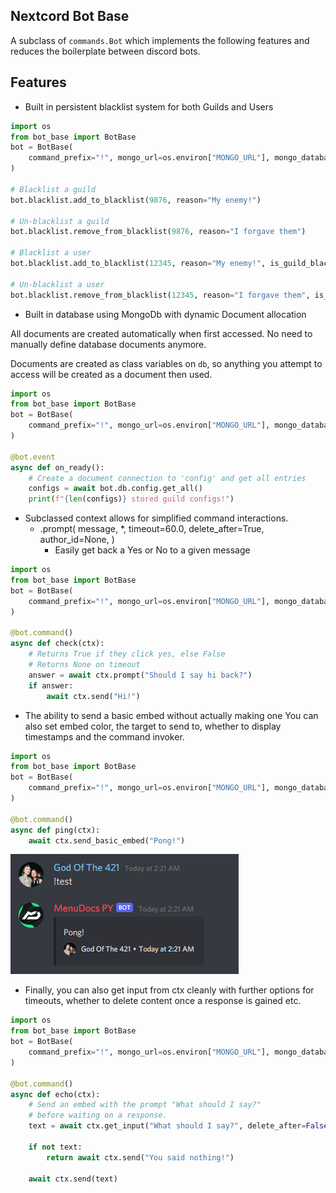 ## Nextcord Bot Base


A subclass of `commands.Bot` which implements the following features
and reduces the boilerplate between discord bots.

Features
---

- Built in persistent blacklist system for both Guilds and Users
```python
import os
from bot_base import BotBase
bot = BotBase(
    command_prefix="!", mongo_url=os.environ["MONGO_URL"], mongo_database_name="my_bot"
)

# Blacklist a guild
bot.blacklist.add_to_blacklist(9876, reason="My enemy!")

# Un-blacklist a guild
bot.blacklist.remove_from_blacklist(9876, reason="I forgave them")

# Blacklist a user
bot.blacklist.add_to_blacklist(12345, reason="My enemy!", is_guild_blacklist=False)

# Un-blacklist a user
bot.blacklist.remove_from_blacklist(12345, reason="I forgave them", is_guild_blacklist=False)
```

- Built in database using MongoDb with dynamic Document allocation

All documents are created automatically when first accessed. 
No need to manually define database documents anymore.

Documents are created as class variables on `db`, so anything
you attempt to access will be created as a document then used.
```python
import os
from bot_base import BotBase
bot = BotBase(
    command_prefix="!", mongo_url=os.environ["MONGO_URL"], mongo_database_name="my_bot"
)

@bot.event
async def on_ready():
    # Create a document connection to 'config' and get all entries
    configs = await bot.db.config.get_all()
    print(f"{len(configs)} stored guild configs!")
```

- Subclassed context allows for simplified command interactions. 
  - .prompt(
          message,
          *,
          timeout=60.0,
          delete_after=True,
          author_id=None,
     )
    - Easily get back a Yes or No to a given message
```python
import os
from bot_base import BotBase
bot = BotBase(
    command_prefix="!", mongo_url=os.environ["MONGO_URL"], mongo_database_name="my_bot"
)

@bot.command()
async def check(ctx):
    # Returns True if they click yes, else False
    # Returns None on timeout
    answer = await ctx.prompt("Should I say hi back?")
    if answer:
        await ctx.send("Hi!")
```
  - The ability to send a basic embed without actually making one
    You can also set embed color, the target to send to, whether
    to display timestamps and the command invoker.
```python
import os
from bot_base import BotBase
bot = BotBase(
    command_prefix="!", mongo_url=os.environ["MONGO_URL"], mongo_database_name="my_bot"
)

@bot.command()
async def ping(ctx):
    await ctx.send_basic_embed("Pong!")
```
![Example image](./images/image_one.png)

  - Finally, you can also get input from ctx cleanly
    with further options for timeouts, whether to
    delete content once a response is gained etc.
```python
import os
from bot_base import BotBase
bot = BotBase(
    command_prefix="!", mongo_url=os.environ["MONGO_URL"], mongo_database_name="my_bot"
)

@bot.command()
async def echo(ctx):
    # Send an embed with the prompt "What should I say?"
    # before waiting on a response.
    text = await ctx.get_input("What should I say?", delete_after=False)

    if not text:
        return await ctx.send("You said nothing!")

    await ctx.send(text)
```